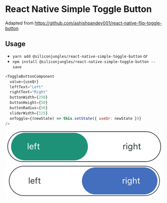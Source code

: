 # React Native Simple Toggle Button

Adapted from https://github.com/ashishpandey001/react-native-flip-toggle-button

## Usage
- `yarn add @siliconjungles/react-native-simple-toggle-button` 
or 
- `npm install @siliconjungles/react-native-simple-toggle-button --save`
```javascript
<ToggleButtonComponent
  value={useQr}
  leftText="Left"
  rightText="Right"
  buttonWidth={250}
  buttonHeight={50}
  buttonRadius={50}
  sliderWidth={125}
  onToggle={(newState) => this.setState({ useQr: newState })}
/>
```
<img src="images/1.png" /> <img src="images/2.png">
